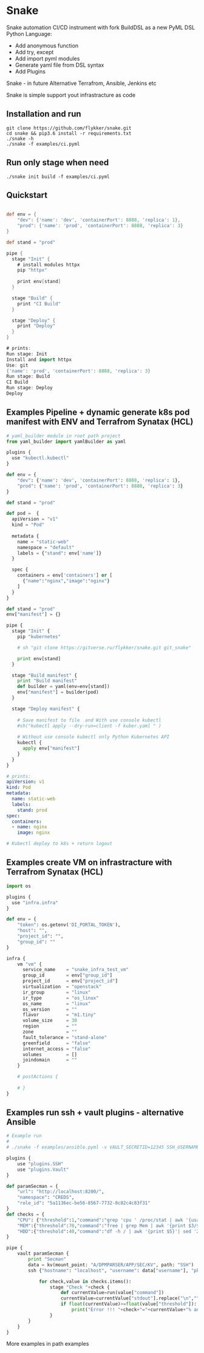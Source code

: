 # Snake

Snake automation CI/CD instrument with fork BuildDSL as a new PyML DSL Python Language:

* Add anonymous function
* Add try, except
* Add import pyml modules
* Generate yaml file from DSL syntax
* Add Plugins


Snake - in future Alternative Terrafrom, Ansible, Jenkins etc

Snake is simple support yout infrastracture as code

## Installation and run

    git clone https://github.com/flykker/snake.git
    cd snake && pip3.6 install -r requirements.txt
    ./snake -h
    ./snake -f examples/ci.pyml

## Run only stage when need
    ./snake init build -f examples/ci.pyml


## Quickstart

```groovy

def env = {
    "dev": {'name': 'dev', 'containerPort': 8888, 'replica': 1},
    "prod": {'name': 'prod', 'containerPort': 8888, 'replica': 3}
}

def stand = "prod"

pipe {
  stage "Init" {
    # install modules httpx
    pip "httpx"
    
    print env[stand]
  }

  stage "Build" {
    print "CI Build"
  }

  stage "Deploy" {
    print "Deploy"
  }
}

# prints:
Run stage: Init
Install and import httpx
Use: git
{'name': 'prod', 'containerPort': 8888, 'replica': 3}
Run stage: Build
CI Build
Run stage: Deploy
Deploy
```

## Examples Pipeline + dynamic generate k8s pod manifest with ENV and Terrafrom Synatax (HCL)


```py
# yaml_builder module in root path project
from yaml_builder import yamlBuilder as yaml

plugins {
  use "kubectl.kubectl"
}

def env = {
    "dev": {'name': 'dev', 'containerPort': 8888, 'replica': 1},
    "prod": {'name': 'prod', 'containerPort': 8888, 'replica': 3}
}

def stand = "prod"

def pod =  {
  apiVersion = "v1"
  kind = "Pod"
  
  metadata {
    name = "static-web"
    namespace = "default"
    labels = {"stand": env['name']}
  }

  spec {
    containers = env['containers'] or [
      {"name":"nginx","image":"nginx"}
    ]
  }
}

def stand = "prod"
env["manifest"] = {}

pipe {
  stage "Init" {
    pip "kubernetes"

    # sh "git clone https://gitverse.ru/flykker/snake.git git_snake"

    print env[stand]
  }

  stage "Build manifest" {
    print "Build manifest"
    def builder = yaml(env=env[stand])
    env["manifest"] = builder(pod)
  }

  stage "Deploy manifest" {
    
    # Save manifest to file  and With use console kubectl
    #sh("kubectl apply --dry-run=client -f kuber.yaml " )
    
    # Without use console kubectl only Python Kubernetes API
    kubectl {
      apply env["manifest"]
    }
  }
}
```

```yaml
# prints:
apiVersion: v1
kind: Pod
metadata:
  name: static-web
  labels:
    stand: prod
spec:
  containers:
  - name: nginx
    image: nginx

# Kubectl deploy to k8s + return logout
```

## Examples create VM on infrastracture with Terrafrom Synatax (HCL)


```py
import os

plugins {
  use "infra.infra"
}

def env = {
    "token": os.getenv('DI_PORTAL_TOKEN'),
    "host": "",
    "project_id": "", 
    "group_id": ""
}

infra {
    vm "vm" {
      service_name    = "snake_infra_test_vm"
      group_id        = env["group_id"]
      project_id      = env["project_id"]
      virtualization  = "openstack"
      ir_group        = "linux"
      ir_type         = "os_linux"
      os_name         = "linux"
      os_version      = ""
      flavor          = "m1.tiny"
      volume_size     = 30
      region          = ""
      zone            = ""
      fault_tolerance = "stand-alone"
      greenfield      = "false"
      internet_access = "false"
      volumes         = []
      joindomain      = ""
    }

    # postActions {
        
    # }
}
```

## Examples run ssh + vault plugins - alternative Ansible


```py
# Example run 
#
# ./snake -f examples/ansible.pyml -v VAULT_SECRETID=12345 SSH_USERNAME=user SSH_PASSWORD=pass

plugins {
    use "plugins.SSH"
    use "plugins.Vault"
}

def paramSecman = {
    "url": "http://localhost:8200/",
    "namespace": "CREDS",
    "role_id": "5a1136ec-be56-8567-7732-8c82c4c83f31"
}
def checks = {
    "CPU": {"threshold":1,"command":"grep 'cpu ' /proc/stat | awk '{usage=($2+$4)*100/($2+$4+$5)} END {print usage}'"},
    "MEM":{"threshold":70,"command":"free | grep Mem | awk '{print $3/$2 * 100.0}'"},
    "HDD":{"threshold":40,"command":"df -h / | awk '{print $5}'| sed '2!d' | sed 's/%//'"},
}

pipe {
    vault paramSecman {
        print "Secman"
        data = kv(mount_point: "A/DPMPARSER/APP/SEC/KV", path: "SSH")
        ssh {"hostname": "localhost", "username": data["username"], "pkey": data["pkey"]} {

            for check,value in checks.items():
                stage "Check "+check {
                    def currentValue=run(value["command"])
                    currentValue=currentValue["stdout"].replace("\n","")
                    if float(currentValue)>=float(value["threshold"]):
                        print("Error !!! "+check+"="+currentValue+"% and this value more than threshold="+str(value["threshold"])+"%")
                }
        }
    }
}
```

More examples in path examples


